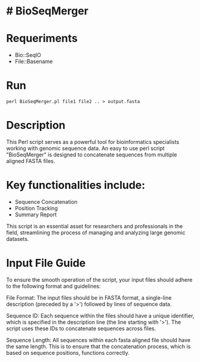 # # BioSeqMerger

# Requeriments 

* Bio::SeqIO
* File::Basename

# Run   

`perl BioSeqMerger.pl file1 file2 .. > output.fasta`

# Description

This Perl script serves as a powerful tool for bioinformatics specialists working with genomic sequence data. An easy to use perl script "BioSeqMerger" is designed to concatenate sequences from multiple aligned FASTA files.

# Key functionalities include:

* Sequence Concatenation
* Position Tracking
* Summary Report

This script is an essential asset for researchers and professionals in the field, streamlining the process of managing and analyzing large genomic datasets.


# Input File Guide

To ensure the smooth operation of the script, your input files should adhere to the following format and guidelines:

File Format: The input files should be in FASTA format, a single-line description (preceded by a '>') followed by lines of sequence data.

Sequence ID: Each sequence within the files should have a unique identifier, which is specified in the description line (the line starting with '>'). The script uses these IDs to concatenate sequences across files.

Sequence Length: All sequences within each fasta aligned file should have the same length. This is to ensure that the concatenation process, which is based on sequence positions, functions correctly.
